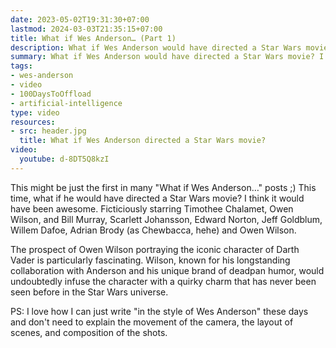 ```yaml
---
date: 2023-05-02T19:31:30+07:00
lastmod: 2024-03-03T21:35:15+07:00
title: What if Wes Anderson… (Part 1)
description: What if Wes Anderson would have directed a Star Wars movie? I think it would have been awesome.
summary: What if Wes Anderson would have directed a Star Wars movie? I think it would have been awesome.
tags:
- wes-anderson
- video
- 100DaysToOffload
- artificial-intelligence
type: video
resources:
- src: header.jpg
  title: What if Wes Anderson directed a Star Wars movie?
video:
  youtube: d-8DT5Q8kzI
---
```


This might be just the first in many "What if Wes Anderson…" posts ;) This time, what if he would have directed a Star Wars movie? I think it would have been awesome. Ficticiously starring Timothee Chalamet, Owen Wilson, and Bill Murray, Scarlett Johansson, Edward Norton, Jeff Goldblum, Willem Dafoe, Adrian Brody (as Chewbacca, hehe) and Owen Wilson.

The prospect of Owen Wilson portraying the iconic character of Darth Vader is particularly fascinating. Wilson, known for his longstanding collaboration with Anderson and his unique brand of deadpan humor, would undoubtedly infuse the character with a quirky charm that has never been seen before in the Star Wars universe.

PS: I love how I can just write "in the style of Wes Anderson" these days and don't need to explain the movement of the camera, the layout of scenes, and composition of the shots.
